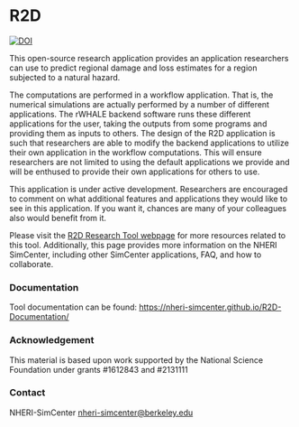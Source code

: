 # R2D

[![DOI](https://zenodo.org/badge/329111097.svg)](https://zenodo.org/badge/latestdoi/329111097)

This open-source research application provides an application
researchers can use to predict regional damage and loss estimates
for a region subjected to a natural hazard.

The computations are performed in a workflow application. That is, the
numerical simulations are actually performed by a number of different
applications. The rWHALE backend software runs these different
applications for the user, taking the outputs from some programs and
providing them as inputs to others. The design of the R2D
application is such that researchers are able to modify the backend
applications to utilize their own application in the workflow
computations. This will ensure researchers are not limited to using
the default applications we provide and will be enthused to provide
their own applications for others to use.

This application is under active development. Researchers are encouraged to comment on what additional
features and applications they would like to see in this
application. If you want it, chances are many of your colleagues also
would benefit from it.

Please visit the [R2D Research Tool webpage](http://simcenter-messageboard.designsafe-ci.org/smf/index.php?board=8.0)
for more resources related to this tool. Additionally, this page
provides more information on the NHERI SimCenter, including other SimCenter
applications, FAQ, and how to collaborate.

### Documentation

Tool documentation can be found: https://nheri-simcenter.github.io/R2D-Documentation/


### Acknowledgement

This material is based upon work supported by the National Science Foundation under grants #1612843
and #2131111

### Contact

NHERI-SimCenter nheri-simcenter@berkeley.edu

